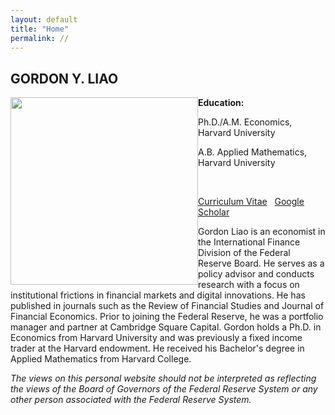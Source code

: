 ```yaml
---
layout: default
title: "Home"
permalink: //
---
```



## GORDON Y. LIAO
<!-- **Email:** gliao [at] post.harvard.edu -->
<img src="img/headshot.jpg" width="300" style="float: left">

<!-- ![](img/headshot.jpg){: style="float: left"; width=50px;} -->

**Education:**

Ph.D./A.M. Economics, Harvard University
<!-- , 2013-2017 -->

A.B. Applied Mathematics, Harvard University
<!-- , 2007-2011 -->

&nbsp;


[Curriculum Vitae](GordonLiaoCV.pdf)  &nbsp;
[Google Scholar](https://scholar.google.com/citations?user=CjHJb7cAAAAJ&hl=en) &nbsp;
<!-- [Twitter](https://twitter.com/gordonliao) -->

Gordon Liao is an economist in the International Finance Division of the Federal Reserve Board. He serves as a policy advisor and conducts research with a focus on institutional frictions in financial markets and digital innovations. He has published in journals such as the Review of Financial Studies and Journal of Financial Economics. Prior to joining the Federal Reserve, he was a portfolio manager and partner at Cambridge Square Capital. Gordon holds a Ph.D. in Economics from Harvard University and was previously a fixed income trader at the Harvard endowment. He received his Bachelor's degree in Applied Mathematics from Harvard College.

*The views on this personal website should not be interpreted as reflecting the views of the Board of Governors of the Federal Reserve System or any other person associated with the Federal Reserve System.*
